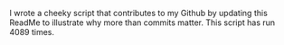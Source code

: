 I wrote a cheeky script that contributes to my Github by updating this ReadMe to illustrate why more than commits matter. This script has run 4089 times.